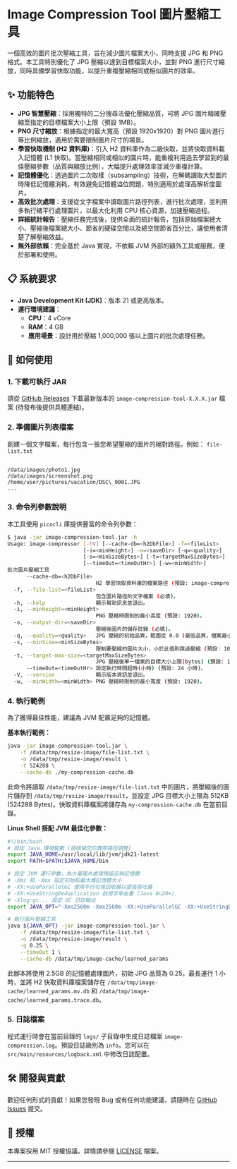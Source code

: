 # Image Compression Tool 圖片壓縮工具

一個高效的圖片批次壓縮工具，旨在減少圖片檔案大小，同時支援 JPG 和 PNG 格式。本工具特別優化了 JPG 壓縮以達到目標檔案大小，並對 PNG 進行尺寸縮放，同時具備學習快取功能，以提升重複壓縮相同或相似圖片的效率。

## ✨ 功能特色

* **JPG 智慧壓縮**：採用獨特的二分搜尋法優化壓縮品質，可將 JPG 圖片精確壓縮至指定的目標檔案大小上限（預設 1MB）。
* **PNG 尺寸縮放**：根據指定的最大寬高（預設 1920x1920）對 PNG 圖片進行等比例縮放，適用於需要限制圖片尺寸的場景。
* **學習快取機制 (H2 資料庫)**：引入 H2 資料庫作為二級快取，並將快取資料載入記憶體 (L1 快取)。當壓縮相同或相似的圖片時，能重複利用過去學習到的最佳壓縮參數（品質與縮放比例），大幅提升處理效率並減少重複計算。
* **記憶體優化**：透過圖片二次取樣（subsampling）技術，在解碼讀取大型圖片時降低記憶體消耗，有效避免記憶體溢位問題，特別適用於處理高解析度圖片。
* **高效批次處理**：支援從文字檔案中讀取圖片路徑列表，進行批次處理，並利用多執行緒平行處理圖片，以最大化利用 CPU 核心資源，加速壓縮過程。
* **詳細統計報告**：壓縮任務完成後，提供全面的統計報告，包括原始檔案總大小、壓縮後檔案總大小、節省的硬碟空間以及總空間節省百分比，讓使用者清楚了解壓縮效益。
* **無外部依賴**：完全基於 Java 實現，不依賴 JVM 外部的額外工具或服務，便於部署和使用。

## 📋 系統要求

* **Java Development Kit (JDK)**：版本 21 或更高版本。
* **運行環境建議**：
    * **CPU**：4 vCore
    * **RAM**：4 GB
    * **應用場景**：設計用於壓縮 1,000,000 張以上圖片的批次處理任務。

## 🚀 如何使用

### 1. 下載可執行 JAR

請從 [GitHub Releases](https://github.com/pollochang/image-compression/releases) 下載最新版本的 `image-compression-tool-X.X.X.jar` 檔案 (待發布後提供具體連結)。

### 2. 準備圖片列表檔案

創建一個文字檔案，每行包含一張您希望壓縮的圖片的絕對路徑。例如：
`file-list.txt`
```

/data/images/photo1.jpg
/data/images/screenshot.png
/home/user/pictures/vacation/DSC\_0001.JPG
...

````

### 3. 命令列參數說明

本工具使用 `picocli` 庫提供豐富的命令列參數：

```bash
$ java -jar image-compression-tool.jar -h
Usage: image-compressor [-hV] [--cache-db=<h2DbFile>] -f=<fileList>
                        [-i=<minHeight>] -o=<saveDir> [-q=<quality>]
                        [-s=<minSizeBytes>] [-t=<targetMaxSizeBytes>]
                        [--timeOut=<timeOutHr>] [-w=<minWidth>]
批次圖片壓縮工具
      --cache-db=<h2DbFile>
                            H2 學習快取資料庫的檔案路徑 (預設: image-compression-cache)。
  -f, --file-list=<fileList>
                            包含圖片路徑的文字檔案 (必填)。
  -h, --help                顯示幫助訊息並退出。
  -i, --minHeight=<minHeight>
                            PNG 壓縮時限制的最小高度 (預設: 1920)。
  -o, --output-dir=<saveDir>
                            壓縮後圖片的儲存目錄 (必填)。
  -q, --quality=<quality>   JPG 壓縮的初始品質，範圍從 0.0 (最低品質，檔案最小) 到 1.0 (最高品質，檔案最大) (預設: 0.25)。
  -s, --minSize=<minSizeBytes>
                            限制要壓縮的圖片大小，小於此值則跳過壓縮 (預設: 1048576 (1MB))。
  -t, --target-max-size=<targetMaxSizeBytes>
                            JPG 壓縮後單一檔案的目標大小上限(bytes) (預設: 1048576, 即 1MB)。
      --timeOut=<timeOutHr> 設定執行時間超時(小時) (預設: 24 小時)。
  -V, --version             顯示版本資訊並退出。
  -w, --minWidth=<minWidth> PNG 壓縮時限制的最小寬度 (預設: 1920)。
````

### 4\. 執行範例

為了獲得最佳性能，建議為 JVM 配置足夠的記憶體。

**基本執行範例：**

```bash
java -jar image-compression-tool.jar \
    -f /data/tmp/resize-image/file-list.txt \
    -o /data/tmp/resize-image/result \
    -t 524288 \
    --cache-db ./my-compression-cache.db
```

此命令將讀取 `/data/tmp/resize-image/file-list.txt` 中的圖片，將壓縮後的圖片儲存到 `/data/tmp/resize-image/result`，並設定 JPG 目標大小上限為 512KB (524288 Bytes)。快取資料庫檔案將儲存為 `my-compression-cache.db` 在當前目錄。

**Linux Shell 搭配 JVM 最佳化參數：**

```bash
#!/bin/bash
# 設定 Java 環境變數 (請根據您的實際路徑調整)
export JAVA_HOME=/usr/local/lib/jvm/jdk21-latest
export PATH=$PATH:$JAVA_HOME/bin

# 設定 JVM 運行參數，為大量圖片處理預留足夠記憶體
# -Xms 和 -Xmx 設定初始和最大堆記憶體大小
# -XX:+UseParallelGC 使用平行垃圾回收器以提高吞吐量
# -XX:+UseStringDeduplication 啟用字串去重 (Java 8u20+)
# -Xlog:gc... 設定 GC 日誌輸出
export JAVA_OPT="-Xms2560m -Xmx2560m -XX:+UseParallelGC -XX:+UseStringDeduplication -Xlog:gc*:file=./logs/gc.log:time,level,tags:filecount=5,filesize=10m"

# 執行圖片壓縮工具
java ${JAVA_OPT} -jar image-compression-tool.jar \
    -f /data/tmp/resize-image/file-list.txt \
    -o /data/tmp/resize-image/result \
    -q 0.25 \
    --timeOut 1 \
    --cache-db /data/tmp/image-cache/learned_params
```

此腳本將使用 2.5GB 的記憶體處理圖片，初始 JPG 品質為 0.25，最長運行 1 小時，並將 H2 快取資料庫檔案儲存在 `/data/tmp/image-cache/learned_params.mv.db` 和 `/data/tmp/image-cache/learned_params.trace.db`。

### 5\. 日誌檔案

程式運行時會在當前目錄的 `logs/` 子目錄中生成日誌檔案 `image-compression.log`。預設日誌級別為 `info`。您可以在 `src/main/resources/logback.xml` 中修改日誌配置。

## 🛠 開發與貢獻

歡迎任何形式的貢獻！如果您發現 Bug 或有任何功能建議，請隨時在 [GitHub Issues](https://www.google.com/search?q=https://github.com/pollochang/image-compression/issues) 提交。

## 📜 授權

本專案採用 MIT 授權協議。詳情請參閱 [LICENSE](https://www.google.com/search?q=LICENSE) 檔案。

-----

```